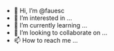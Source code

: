 - 👋 Hi, I’m @fauesc
- 👀 I’m interested in ...
- 🌱 I’m currently learning ...
- 💞️ I’m looking to collaborate on ...
- 📫 How to reach me ...

<!---
fauesc/fauesc is a ✨ special ✨ repository because its `README.md` (this file) appears on your GitHub profile.
You can click the Preview link to take a look at your changes.
--->
